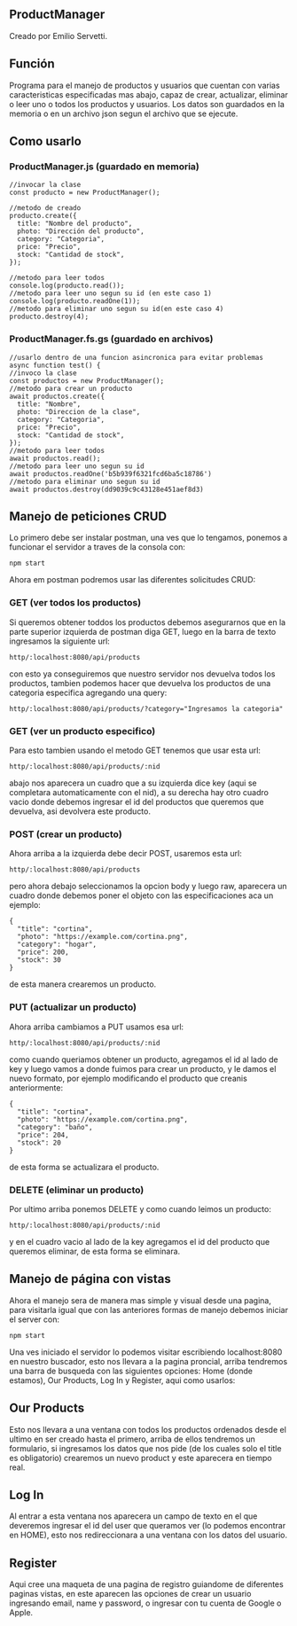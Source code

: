 ## ProductManager
Creado por Emilio Servetti.
## Función
Programa para el manejo de productos y usuarios que cuentan con varias caracteristicas especificadas mas abajo, capaz de crear, actualizar, eliminar o leer uno o todos los productos y usuarios.
Los datos son guardados en la memoria o en un archivo json segun el archivo que se ejecute.
## Como usarlo
### ProductManager.js (guardado en memoria)
```
//invocar la clase
const producto = new ProductManager();

//metodo de creado
producto.create({
  title: "Nombre del producto",
  photo: "Dirección del producto",
  category: "Categoria",
  price: "Precio",
  stock: "Cantidad de stock",
});

//metodo para leer todos
console.log(producto.read());
//metodo para leer uno segun su id (en este caso 1)
console.log(producto.readOne(1));
//metodo para eliminar uno segun su id(en este caso 4)
producto.destroy(4);
```
### ProductManager.fs.gs (guardado en archivos)
```
//usarlo dentro de una funcion asincronica para evitar problemas
async function test() {
//invoco la clase
const productos = new ProductManager();
//metodo para crear un producto
await productos.create({
  title: "Nombre",
  photo: "Direccion de la clase",
  category: "Categoria",
  price: "Precio",
  stock: "Cantidad de stock",
});
//metodo para leer todos 
await productos.read();
//metodo para leer uno segun su id
await productos.readOne('b5b939f6321fcd6ba5c18786')
//metodo para eliminar uno segun su id
await productos.destroy(dd9039c9c43128e451aef8d3)

```

## Manejo de peticiones CRUD
Lo primero debe ser instalar postman, una ves que lo tengamos, ponemos a funcionar el servidor a traves de la consola con: 
```
npm start
```
Ahora em postman podremos usar las diferentes solicitudes CRUD:
### GET (ver todos los productos)
Si queremos obtener toddos los productos debemos asegurarnos que en la parte superior izquierda de postman diga GET, luego en la barra de texto ingresamos la siguiente url:
```
http/:localhost:8080/api/products
```
con esto ya conseguiremos que nuestro servidor nos devuelva todos los productos, tambien podemos hacer que devuelva los productos de una categoria especifica agregando una query:
```
http/:localhost:8080/api/products/?category="Ingresamos la categoria"
```
### GET (ver un producto especifico)
Para esto tambien usando el metodo GET tenemos que usar esta url:
```
http/:localhost:8080/api/products/:nid
```
abajo nos aparecera un cuadro que a su izquierda dice key (aqui se completara automaticamente con el nid), a su derecha hay otro cuadro vacio donde debemos ingresar el id del productos que queremos que devuelva, asi devolvera este producto.
### POST (crear un producto)
Ahora arriba a la izquierda debe decir POST, usaremos esta url:
```
http/:localhost:8080/api/products
```
pero ahora debajo seleccionamos la opcion body y luego raw, aparecera un cuadro donde debemos poner el objeto con las especificaciones aca un ejemplo:
```
{
  "title": "cortina",
  "photo": "https://example.com/cortina.png",
  "category": "hogar",
  "price": 200,
  "stock": 30
}
```
de esta manera crearemos un producto.
### PUT (actualizar un producto)
Ahora arriba cambiamos a PUT usamos esa url:
```
http/:localhost:8080/api/products/:nid
```
como cuando queriamos obtener un producto, agregamos el id al lado de key y luego vamos a donde fuimos para crear un producto, y le damos el nuevo formato, por ejemplo modificando el producto que creanis anteriormente:
```
{
  "title": "cortina",
  "photo": "https://example.com/cortina.png",
  "category": "baño",
  "price": 204,
  "stock": 20
}
```
de esta forma se actualizara el producto.
### DELETE (eliminar un producto)
Por ultimo arriba ponemos DELETE y como cuando leimos un producto:
```
http/:localhost:8080/api/products/:nid
```
y en el cuadro vacio al lado de la key agregamos el id del producto que queremos eliminar, de esta forma se eliminara.
## Manejo de página con vistas
Ahora el manejo sera de manera mas simple y visual desde una pagina, para visitarla igual que con las anteriores formas de manejo debemos iniciar el server con:
```
npm start
```
Una ves iniciado el servidor lo podemos visitar escribiendo localhost:8080 en nuestro buscador, esto nos llevara a la pagina proncial, arriba tendremos una barra de busqueda con las siguientes opciones: Home (donde estamos), Our Products, Log In y Register, aqui como usarlos:
## Our Products
Esto nos llevara a una ventana con todos los productos ordenados desde el ultimo en ser creado hasta el primero, arriba de ellos tendremos un formulario, si ingresamos los datos que nos pide (de los cuales solo el title es obligatorio) crearemos un nuevo product y este aparecera en tiempo real.
## Log In 
Al entrar a esta ventana nos aparecera un campo de texto en el que deveremos ingresar el id del user que queramos ver (lo podemos encontrar en HOME), esto nos redireccionara a una ventana con los datos del usuario.
## Register
Aqui cree una maqueta de una pagina de registro guiandome de diferentes paginas vistas, en este aparecen las opciones de crear un usuario ingresando email, name y password, o ingresar con tu cuenta de Google o Apple.
